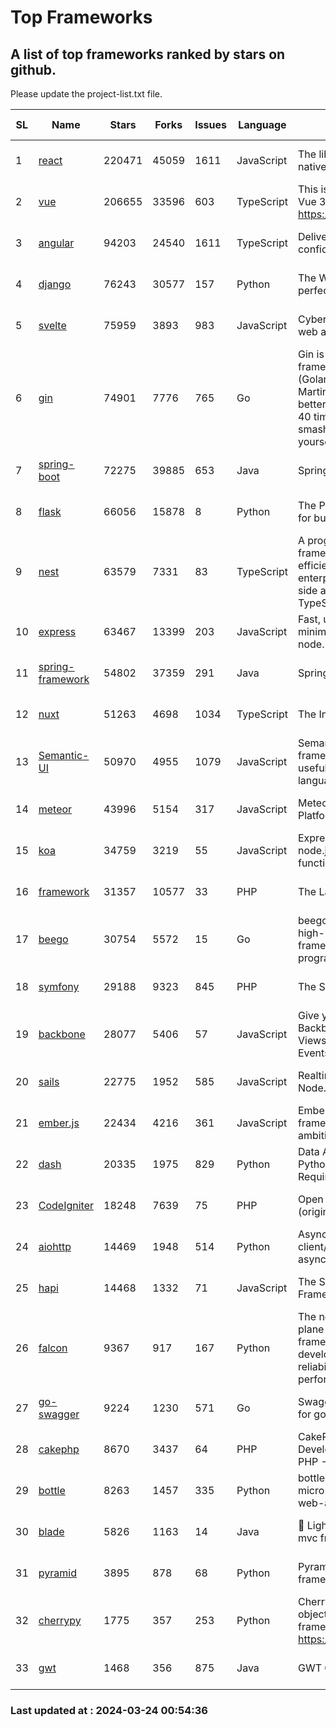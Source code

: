 # Top Frameworks
## A list of top frameworks ranked by stars on github.  
Please update the project-list.txt file.

| SL| Name  | Stars| Forks| Issues | Language | Description | Last Commit |
| --| ------| -----| ---- | ------ | -------- | ----------- | ----------- |
| 1 | [react](https://github.com/facebook/react) | 220471 | 45059 | 1611 | JavaScript | The library for web and native user interfaces. | 2024-03-22 18:05:55 |
| 2 | [vue](https://github.com/vuejs/vue) | 206655 | 33596 | 603 | TypeScript | This is the repo for Vue 2. For Vue 3, go to https://github.com/vuejs/core | 2023-12-31 13:23:55 |
| 3 | [angular](https://github.com/angular/angular) | 94203 | 24540 | 1611 | TypeScript | Deliver web apps with confidence 🚀 | 2024-03-22 05:15:32 |
| 4 | [django](https://github.com/django/django) | 76243 | 30577 | 157 | Python | The Web framework for perfectionists with deadlines. | 2024-03-22 20:29:59 |
| 5 | [svelte](https://github.com/sveltejs/svelte) | 75959 | 3893 | 983 | JavaScript | Cybernetically enhanced web apps | 2024-03-23 20:30:45 |
| 6 | [gin](https://github.com/gin-gonic/gin) | 74901 | 7776 | 765 | Go | Gin is a HTTP web framework written in Go (Golang). It features a Martini-like API with much better performance -- up to 40 times faster. If you need smashing performance, get yourself some Gin. | 2024-03-23 14:09:02 |
| 7 | [spring-boot](https://github.com/spring-projects/spring-boot) | 72275 | 39885 | 653 | Java | Spring Boot | 2024-03-22 23:30:35 |
| 8 | [flask](https://github.com/pallets/flask) | 66056 | 15878 | 8 | Python | The Python micro framework for building web applications. | 2024-02-12 20:50:45 |
| 9 | [nest](https://github.com/nestjs/nest) | 63579 | 7331 | 83 | TypeScript | A progressive Node.js framework for building efficient, scalable, and enterprise-grade server-side applications with TypeScript/JavaScript 🚀 | 2024-03-22 08:39:38 |
| 10 | [express](https://github.com/expressjs/express) | 63467 | 13399 | 203 | JavaScript | Fast, unopinionated, minimalist web framework for node. | 2024-03-20 22:17:59 |
| 11 | [spring-framework](https://github.com/spring-projects/spring-framework) | 54802 | 37359 | 291 | Java | Spring Framework | 2024-03-23 14:03:51 |
| 12 | [nuxt](https://github.com/nuxt/nuxt) | 51263 | 4698 | 1034 | TypeScript | The Intuitive Vue Framework. | 2024-03-23 10:57:10 |
| 13 | [Semantic-UI](https://github.com/Semantic-Org/Semantic-UI) | 50970 | 4955 | 1079 | JavaScript | Semantic is a UI component framework based around useful principles from natural language. | 2023-01-11 17:05:32 |
| 14 | [meteor](https://github.com/meteor/meteor) | 43996 | 5154 | 317 | JavaScript | Meteor, the JavaScript App Platform | 2024-03-12 19:15:12 |
| 15 | [koa](https://github.com/koajs/koa) | 34759 | 3219 | 55 | JavaScript | Expressive middleware for node.js using ES2017 async functions | 2024-03-21 08:23:36 |
| 16 | [framework](https://github.com/laravel/framework) | 31357 | 10577 | 33 | PHP | The Laravel Framework. | 2024-03-22 18:37:47 |
| 17 | [beego](https://github.com/beego/beego) | 30754 | 5572 | 15 | Go | beego is an open-source, high-performance web framework for the Go programming language. | 2024-03-12 15:40:09 |
| 18 | [symfony](https://github.com/symfony/symfony) | 29188 | 9323 | 845 | PHP | The Symfony PHP framework | 2024-03-23 11:09:08 |
| 19 | [backbone](https://github.com/jashkenas/backbone) | 28077 | 5406 | 57 | JavaScript | Give your JS App some Backbone with Models, Views, Collections, and Events | 2024-03-06 23:22:47 |
| 20 | [sails](https://github.com/balderdashy/sails) | 22775 | 1952 | 585 | JavaScript | Realtime MVC Framework for Node.js | 2024-03-15 15:42:52 |
| 21 | [ember.js](https://github.com/emberjs/ember.js) | 22434 | 4216 | 361 | JavaScript | Ember.js - A JavaScript framework for creating ambitious web applications | 2024-03-21 20:51:09 |
| 22 | [dash](https://github.com/plotly/dash) | 20335 | 1975 | 829 | Python | Data Apps & Dashboards for Python. No JavaScript Required. | 2024-03-21 13:07:45 |
| 23 | [CodeIgniter](https://github.com/bcit-ci/CodeIgniter) | 18248 | 7639 | 75 | PHP | Open Source PHP Framework (originally from EllisLab) | 2024-03-20 03:51:42 |
| 24 | [aiohttp](https://github.com/aio-libs/aiohttp) | 14469 | 1948 | 514 | Python | Asynchronous HTTP client/server framework for asyncio and Python | 2024-03-22 11:37:42 |
| 25 | [hapi](https://github.com/hapijs/hapi) | 14468 | 1332 | 71 | JavaScript | The Simple, Secure Framework Developers Trust | 2024-03-21 21:13:21 |
| 26 | [falcon](https://github.com/falconry/falcon) | 9367 | 917 | 167 | Python | The no-magic web data plane API and microservices framework for Python developers, with a focus on reliability, correctness, and performance at scale. | 2024-03-21 19:59:26 |
| 27 | [go-swagger](https://github.com/go-swagger/go-swagger) | 9224 | 1230 | 571 | Go | Swagger 2.0 implementation for go | 2024-03-19 18:32:54 |
| 28 | [cakephp](https://github.com/cakephp/cakephp) | 8670 | 3437 | 64 | PHP | CakePHP: The Rapid Development Framework for PHP - Official Repository | 2024-03-22 15:16:34 |
| 29 | [bottle](https://github.com/bottlepy/bottle) | 8263 | 1457 | 335 | Python | bottle.py is a fast and simple micro-framework for python web-applications. | 2024-01-03 22:31:48 |
| 30 | [blade](https://github.com/lets-blade/blade) | 5826 | 1163 | 14 | Java | :rocket: Lightning fast and elegant mvc framework for Java8 | 2023-06-16 05:18:49 |
| 31 | [pyramid](https://github.com/Pylons/pyramid) | 3895 | 878 | 68 | Python | Pyramid - A Python web framework | 2024-03-03 23:38:59 |
| 32 | [cherrypy](https://github.com/cherrypy/cherrypy) | 1775 | 357 | 253 | Python | CherryPy is a pythonic, object-oriented HTTP framework.      https://cherrypy.dev | 2024-02-25 03:28:13 |
| 33 | [gwt](https://github.com/gwtproject/gwt) | 1468 | 356 | 875 | Java | GWT Open Source Project | 2024-03-19 19:09:06 |

### Last updated at : 2024-03-24 00:54:36
